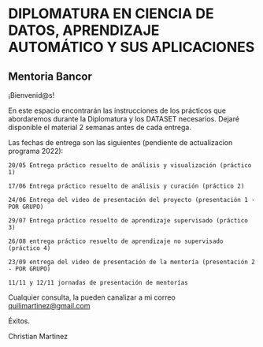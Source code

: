 # DIPLOMATURA EN CIENCIA DE DATOS, APRENDIZAJE AUTOMÁTICO Y SUS APLICACIONES

## Mentoria Bancor

¡Bienvenid@s!

En este espacio encontrarán las instrucciones de los prácticos que abordaremos durante la Diplomatura y los DATASET necesarios.
Dejaré disponible el material 2 semanas antes de cada entrega.

Las fechas de entrega son las siguientes (pendiente de actualizacion programa 2022):

    20/05 Entrega práctico resuelto de análisis y visualización (práctico 1)

    17/06 Entrega práctico resuelto de análisis y curación (práctico 2)

    24/06 Entrega del video de presentación del proyecto (presentación 1 - POR GRUPO)

    29/07 Entrega práctico resuelto de aprendizaje supervisado (práctico 3)

    26/08 entrega práctico resuelto de aprendizaje no supervisado (práctico 4)

    23/09 entrega del video de presentación de la mentoría (presentación 2  - POR GRUPO)

    11/11 y 12/11 jornadas de presentación de mentorías

Cualquier consulta, la pueden canalizar a mi correo quilimartinez@gmail.com

Éxitos.

Christian Martinez
